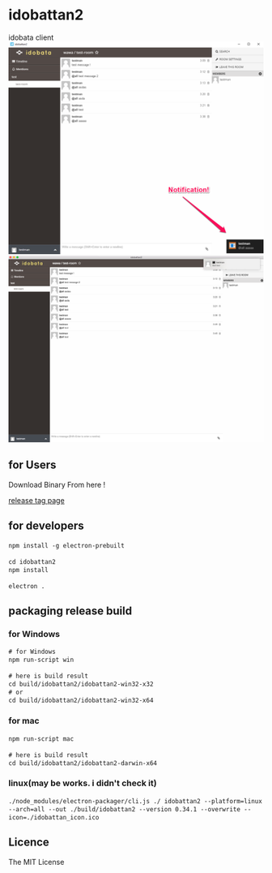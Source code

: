 # idobattan2
idobata client
![screenshot1](https://raw.githubusercontent.com/notona/idobattan2/master/screenshot1.png)
![screenshot1](https://raw.githubusercontent.com/notona/idobattan2/master/screenshot2.png)

## for Users
Download Binary From here !

[release tag page](https://github.com/notona/idobattan2/releases)

## for developers
```
npm install -g electron-prebuilt

cd idobattan2
npm install 

electron .
```

## packaging release build

### for Windows
```
# for Windows
npm run-script win

# here is build result
cd build/idobattan2/idobattan2-win32-x32
# or
cd build/idobattan2/idobattan2-win32-x64
```

### for mac
```
npm run-script mac

# here is build result
cd build/idobattan2/idobattan2-darwin-x64
```

### linux(may be works. i didn't check it)

```
./node_modules/electron-packager/cli.js ./ idobattan2 --platform=linux --arch=all --out ./build/idobattan2 --version 0.34.1 --overwrite --icon=./idobattan_icon.ico
```

## Licence
The MIT License
